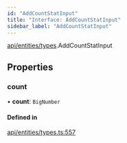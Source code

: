 ```yaml
---
id: "AddCountStatInput"
title: "Interface: AddCountStatInput"
sidebar_label: "AddCountStatInput"
---
```


[api/entities/types](../../../../../modules/API/Entities/Types/Types.md).AddCountStatInput

## Properties

### count

• **count**: `BigNumber`

#### Defined in

[api/entities/types.ts:557](https://github.com/PolymeshAssociation/polymesh-sdk/blob/995f17653/src/api/entities/types.ts#L557)
